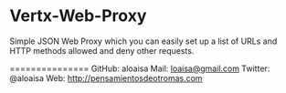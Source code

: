 Vertx-Web-Proxy
===============

Simple JSON Web Proxy which you can easily set up a list of URLs and HTTP methods allowed and deny other requests.

===============
GitHub: aloaisa
Mail: loaisa@gmail.com
Twitter: @aloaisa
Web: http://pensamientosdeotromas.com
